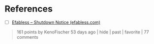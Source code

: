 


# References

- [ ] [Efabless – Shutdown Notice (efabless.com)](https://news.ycombinator.com/item?id=43222168)
> 161 points by KenoFischer 53 days ago | hide | past | favorite | 77 comments
